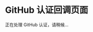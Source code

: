 # GitHub 认证回调页面

<script setup>
import { onMounted } from 'vue'

onMounted(() => {
  const urlParams = new URLSearchParams(window.location.search)
  const code = urlParams.get('code')
  
  if (code) {
    // 调用 Cloudflare Worker 处理认证
    fetch(`https://auth.my-blog-fqw.pages.dev/auth?code=${code}`)
      .then(response => response.text())
      .then(html => {
        document.body.innerHTML = html
      })
      .catch(error => {
        console.error('Auth error:', error)
        document.body.innerHTML = '认证失败，请重试'
      })
  }
})
</script>

正在处理 GitHub 认证，请稍候...

